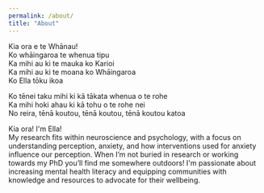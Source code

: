 ```yaml
---
permalink: /about/
title: "About"
---
```


Kia ora e te Whānau!\
Ko whāingaroa te whenua tipu\
Ka mihi au ki te mauka ko Karioi\
Ka mihi au ki te moana ko Whāingaroa\
Ko Ella tōku ikoa

Ko tēnei taku mihi ki kā tākata whenua o te rohe\
Ka mihi hoki ahau ki kā tohu o te rohe nei\
No reira, tēnā koutou, tēnā koutou, tēnā koutou katoa


Kia ora! I'm Ella!\
My research fits within neuroscience and psychology, with a focus on understanding perception, anxiety, and how interventions used for anxiety influence our perception. When I’m not buried in research or working towards my PhD you’ll find me somewhere outdoors! I'm passionate about increasing mental health literacy and equipping communities with knowledge and resources to advocate for their wellbeing. 
